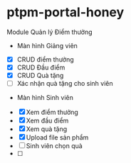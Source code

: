 # ptpm-portal-honey
Module Quản lý Điểm thưởng
* Màn hình Giảng viên
- [x] CRUD điểm thưởng
- [x] CRUD Đầu điểm
- [x] CRUD Quà tặng
- [ ] Xác nhận quà tặng cho sinh viên
* Màn hình Sinh viên
- [x] Xem điểm thưởng
- [x] Xem đầu điểm
- [x] Xem quà tặng
- [x] Upload file sản phẩm
- [ ] Sinh viên chọn quà
- [ ] 

